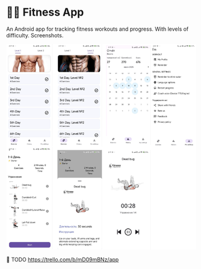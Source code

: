# 🏋️‍♂️ Fitness App

An Android app for tracking fitness workouts and progress. With levels of difficulty.
Screenshots. 
<p float="left">
  <img src="docs/images/app_des.png" width="508" height="548" style="margin-right:10px;" />

</p>

📌 TODO
https://trello.com/b/mD09mBNz/app

